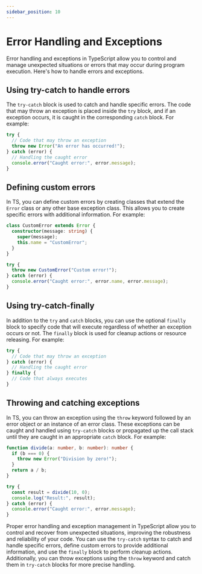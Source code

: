 ```yaml
---
sidebar_position: 10
---
```


# Error Handling and Exceptions

Error handling and exceptions in TypeScript allow you to control and manage unexpected situations or errors that may occur during program execution. Here's how to handle errors and exceptions.

## Using try-catch to handle errors
The `try-catch` block is used to catch and handle specific errors. The code that may throw an exception is placed inside the `try` block, and if an exception occurs, it is caught in the corresponding `catch` block. For example:
```typescript
try {
  // Code that may throw an exception
  throw new Error("An error has occurred!");
} catch (error) {
  // Handling the caught error
  console.error("Caught error:", error.message);
}
```

## Defining custom errors
In TS, you can define custom errors by creating classes that extend the `Error` class or any other base exception class. This allows you to create specific errors with additional information. For example:
```typescript
class CustomError extends Error {
  constructor(message: string) {
    super(message);
    this.name = "CustomError";
  }
}

try {
  throw new CustomError("Custom error!");
} catch (error) {
  console.error("Caught error:", error.name, error.message);
}
```

## Using try-catch-finally
In addition to the `try` and `catch` blocks, you can use the optional `finally` block to specify code that will execute regardless of whether an exception occurs or not. The `finally` block is used for cleanup actions or resource releasing. For example:
```typescript
try {
  // Code that may throw an exception
} catch (error) {
  // Handling the caught error
} finally {
  // Code that always executes
}
```

## Throwing and catching exceptions
In TS, you can throw an exception using the `throw` keyword followed by an error object or an instance of an error class. These exceptions can be caught and handled using `try-catch` blocks or propagated up the call stack until they are caught in an appropriate `catch` block. For example:
```typescript
function divide(a: number, b: number): number {
  if (b === 0) {
    throw new Error("Division by zero!");
  }
  return a / b;
}

try {
  const result = divide(10, 0);
  console.log("Result:", result);
} catch (error) {
  console.error("Caught error:", error.message);
}
```

Proper error handling and exception management in TypeScript allow you to control and recover from unexpected situations, improving the robustness and reliability of your code. You can use the `try-catch` syntax to catch and handle specific errors, define custom errors to provide additional information, and use the `finally` block to perform cleanup actions. Additionally, you can throw exceptions using the `throw` keyword and catch them in `try-catch` blocks for more precise handling.
